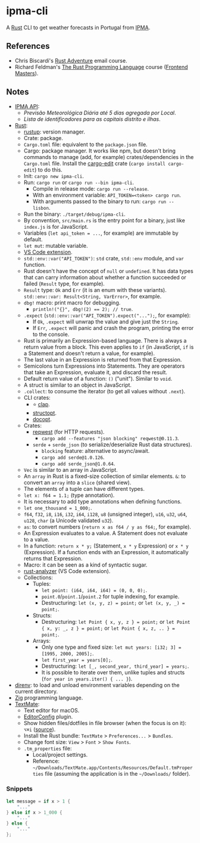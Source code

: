 # ipma-cli

A [Rust](https://www.rust-lang.org/) CLI to get weather forecasts in Portugal from [IPMA](https://www.ipma.pt/en/).

## References

- Chris Biscardi's [Rust Adventure](https://www.rustadventure.dev/) email course.
- Richard Feldman's [The Rust Programming Language](https://frontendmasters.com/courses/rust/) course ([Frontend Masters](https://frontendmasters.com/)).

## Notes

- [IPMA API](http://api.ipma.pt/):
  - _Previsão Meteorológica Diária até 5 dias agregada por Local_.
  - _Lista de identificadores para as capitais distrito e ilhas_.
- [Rust](https://www.rust-lang.org/):
  - [rustup](https://rustup.rs/): version manager.
  - Crate: package.
  - `Cargo.toml` file: equivalent to the `package.json` file.
  - Cargo: package manager. It works like npm, but doesn't bring commands to manage (add, for example) crates/dependencies in the `Cargo.toml` file. Install the [cargo-edit](https://crates.io/crates/cargo-edit) crate (`cargo install cargo-edit`) to do this.
  - Init: `cargo new ipma-cli`.
  - Run: `cargo run` or `cargo run --bin ipma-cli`.
    - Compile in release mode: `cargo run --release`.
    - With an environment variable: `API_TOKEN=<token> cargo run`.
    - With arguments passed to the binary to run: `cargo run -- lisbon`.
  - Run the binary: `./target/debug/ipma-cli`.
  - By convention, `src/main.rs` is the entry point for a binary, just like `index.js` is for JavaScript.
  - Variables (`let api_token = ...`, for example) are immutable by default.
  - `let mut`: mutable variable.
  - [VS Code extension](https://marketplace.visualstudio.com/items?itemName=rust-lang.rust).
  - `std::env::var("API_TOKEN")`: `std` crate, `std::env` module, and `var` function.
  - Rust doesn't have the concept of `null` or `undefined`. It has data types that can carry information about whether a function succeeded or failed (`Result` type, for example).
  - `Result` type: `Ok` and `Err` (it is an enum with these variants). `std::env::var: Result<String, VarError>`, for example.
  - `dbg!` macro: print macro for debugging.
    - `println!("{}", dbg!(2) == 2); // true`.
  - `.expect` (`std::env::var("API_TOKEN").expect("...");`, for example):
    - If `Ok`, `.expect` will unwrap the value and give just the `String`.
    - If `Err`, `.expect` will panic and crash the program, printing the error to the console.
  - Rust is primarily an Expression-based language. There is always a return value from a block. This even applies to `if` (in JavaScript, `if` is a Statement and doesn't return a value, for example).
  - The last value in an Expression is returned from that Expression.
  - Semicolons turn Expressions into Statements. They are operators that take an Expression, evaluate it, and discard the result.
  - Default return value of a function: `()` ("unit"). Similar to `void`.
  - A struct is similar to an object in JavaScript.
  - `.collect`: to consume the iterator (to get all values without `.next`).
  - CLI crates:
    - ⭐ [clap](https://crates.io/crates/clap).
    - [structopt](https://crates.io/crates/structopt).
    - [docopt](https://crates.io/crates/docopt).
  - Crates:
    - [reqwest](https://crates.io/crates/reqwest) (for HTTP requests).
      - `cargo add --features "json blocking" reqwest@0.11.3`.
    - `serde` + `serde_json` (to serialize/deserialize Rust data structures).
      - `blocking` feature: alternative to async/await.
      - `cargo add serde@1.0.126`.
      - `cargo add serde_json@1.0.64`.
  - `Vec` is similar to an array in JavaScript.
  - An `array` in Rust is a fixed-size collection of similar elements. `&`: to convert an `array` into a `slice` (shared view).
  - The elements of a tuple can have different types.
  - `let x: f64 = 1.1;` (type annotation).
  - It is necessary to add type annotations when defining functions.
  - `let one_thousand = 1_000;`.
  - `f64`, `f32`, `i8`, `i16`, `i32`, `i64`, `i128`, `u8` (unsigned integer), `u16`, `u32`, `u64`, `u128`, `char` (a Unicode validated `u32`).
  - `as`: to convert numbers (`return x as f64 / y as f64;`, for example).
  - An Expression evaluates to a value. A Statement does not evaluate to a value.
  - In a function: `return x * y;` (Statement, `x * y` Expression) or `x * y` (Expression). If a function ends with an Expression, it automatically returns that Expression.
  - Macro: it can be seen as a kind of syntactic sugar.
  - [rust-analyzer](https://marketplace.visualstudio.com/items?itemName=matklad.rust-analyzer) (VS Code extension).
  - Collections:
    - Tuples:
      - `let point: (i64, i64, i64) = (0, 0, 0);`.
      - `point.0`/`point.1`/`point.2` for tuple indexing, for example.
      - Destructuring: `let (x, y, z) = point;` or `let (x, y, _) = point;`.
    - Structs:
      - Destructuring: `let Point { x, y, z } = point;` or `let Point { x, y: _, z } = point;` or `let Point { x, z, .. } = point;`.
    - Arrays:
      - Only one type and fixed size: `let mut years: [i32; 3] = [1995, 2000, 2005];`.
      - `let first_year = years[0];`.
      - Destructuring: `let [_, second_year, third_year] = years;`.
      - It is possible to iterate over them, unlike tuples and structs (`for year in years.iter() { ... }`).
- [direnv](https://direnv.net/): to load and unload environment variables depending on the current directory.
- [Zig](https://ziglang.org/) programming language.
- [TextMate](https://macromates.com/):
  - Text editor for macOS.
  - [EditorConfig](https://github.com/Mr0grog/editorconfig-textmate) plugin.
  - Show hidden files/dotfiles in file browser (when the focus is on it): `⌥⌘i` ([source](https://stackoverflow.com/a/19737418)).
  - Install the Rust bundle: `TextMate` > `Preferences...` > `Bundles`.
  - Change font size: `View` > `Font` > `Show Fonts`.
  - `.tm_properties` file:
    - Local/project settings.
    - Reference: `~/Downloads/TextMate.app/Contents/Resources/Default.tmProperties` file (assuming the application is in the `~/Downloads/` folder).

### Snippets

```rust
let message = if x > 1 {
    "..."
} else if x > 1_000 {
    "..."
} else {
    "..."
};
```
